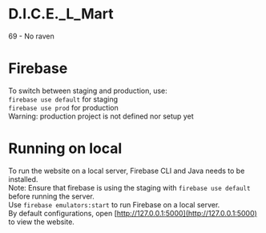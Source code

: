 # D.I.C.E._L_Mart
69 - No raven

# Firebase
To switch between staging and production, use:  
`firebase use default` for staging  
`firebase use prod` for production  
Warning: production project is not defined nor setup yet

# Running on local
To run the website on a local server, Firebase CLI and Java needs to be installed.  
Note: Ensure that firebase is using the staging with `firebase use default` before running the server.  
Use `firebase emulators:start` to run Firebase on a local server.  
By default configurations, open [http://127.0.0.1:5000](http://127.0.0.1:5000) to view the website.  